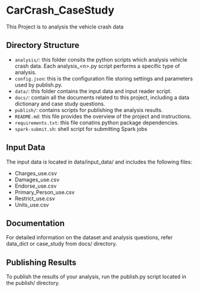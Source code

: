 # CarCrash_CaseStudy

This Project is to analysis the vehicle crash data

## Directory Structure

- `analysis/`: this folder consits the python scripts which analysis vehicle crash data. Each analysis_\<n>.py script performs a specific type of analysis.
- `config.json`: this is the configuration file storing settings and parameters used by publish.py.
- `data/`: this folder contains the input data and input reader script.
- `docs/`: contain all the documents related to this project, including a data dictionary and case study questions.
- `publish/`: contains scripts for publishing the analysis results.
- `README.md`: this file provides the overview of the project and instructions.
- `requirements.txt`: this file conatins python package dependencies.
- `spark-submit.sh`: shell script for submitting Spark jobs
  
## Input Data

The input data is located in data/input_data/ and includes the following files:

- Charges_use.csv
- Damages_use.csv
- Endorse_use.csv
- Primary_Person_use.csv
- Restrict_use.csv
- Units_use.csv


## Documentation

For detailed information on the dataset and analysis questions, refer data_dict or case_study from docs/ directory.


## Publishing Results

To publish the results of your analysis, run the publish.py script located in the publish/ directory.

